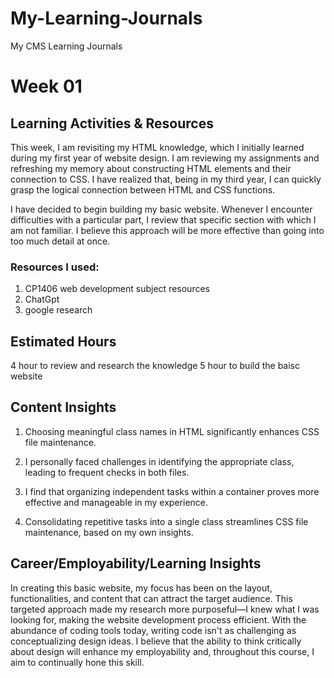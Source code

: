 # My-Learning-Journals
My CMS Learning Journals 
# Week 01
## Learning Activities & Resources

This week, I am revisiting my HTML knowledge, which I initially learned during my first year of website design. 
I am reviewing my assignments and refreshing my memory about constructing HTML elements and their connection to CSS.
I have realized that, being in my third year, I can quickly grasp the logical connection between HTML and CSS functions.

I have decided to begin building my basic website. Whenever I encounter difficulties with a particular part,
I review that specific section with which I am not familiar. 
I believe this approach will be more effective than going into too much detail at once.

### Resources I used:
1. CP1406 web development subject resources
2. ChatGpt
3. google research

## Estimated Hours
 4 hour to review and research the knowledge
 5 hour to build the baisc website 

## Content Insights
1. Choosing meaningful class names in HTML significantly enhances CSS file maintenance.
   
2. I personally faced challenges in identifying the appropriate class, leading to frequent checks in both files.

3. I find that organizing independent tasks within a container proves more effective and manageable in my experience.

4. Consolidating repetitive tasks into a single class streamlines CSS file maintenance, based on my own insights.

## Career/Employability/Learning Insights
In creating this basic website, my focus has been on the layout, functionalities, 
and content that can attract the target audience. This targeted approach made my research more purposeful—I knew what I was looking for, 
making the website development process efficient. With the abundance of coding tools today, writing code isn't as challenging as conceptualizing design ideas.
I believe that the ability to think critically about design will enhance my employability and, throughout this course, I aim to continually hone this skill.


